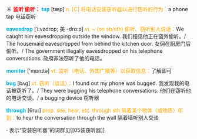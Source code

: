☀ <font color="red">**监听 偷听：**</font>
<font color="sky blue">**tap**</font> [tæp] 
<font color="orange">n. [C] 将电话安装窃听器以进行窃听的行为：</font>a phone tap 电话窃听
           
<font color="sky blue">**eavesdrop**</font> [ˈi:vzdrɒp; 美 -drɑ:p]
<font color="orange">vi. ~ (on sb/sth) 偷听、窃听别人说话：</font>We caught him eavesdropping outside the window. 我们撞见他正在窗外偷听。/ The housemaid eavesdropped from behind the kitchen door. 女佣在厨房门后偷听。/ The government illegally eavesdropped on his telephone conversations. 政府非法窃听了他的电话。

<font color="sky blue">**monitor**</font> ['mɒnɪtə] 
<font color="orange">vt. 监听（电话、外国广播等）以获取信息：</font>了解即可  
           
<font color="sky blue">**bug**</font> [bʌg]
<font color="orange">vt. 窃听（谈话）：</font>I found out my phone was bugged. 我发现我的电话被窃听了。/ They were bugging his telephone conversations. 他们在窃听他的电话交谈。/ a bugging device 窃听器

<font color="sky blue">**through**</font> [θru:] 
<font color="orange">prep. see, hear, etc. through sth 隔着某个物体（或物质）听到：</font>to hear the conversation through the wall 隔着墙听别人交谈

· 表示“安装窃听器”的词群见[[05装窃听器]]

